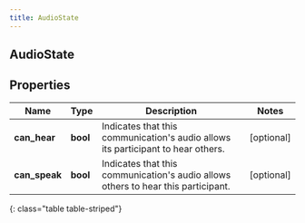 ```yaml
---
title: AudioState
---
```

## AudioState

## Properties

|Name | Type | Description | Notes|
|------------ | ------------- | ------------- | -------------|
| **can_hear** | **bool** | Indicates that this communication&#39;s audio allows its participant to hear others. | [optional] |
| **can_speak** | **bool** | Indicates that this communication&#39;s audio allows others to hear this participant. | [optional] |
{: class="table table-striped"}


